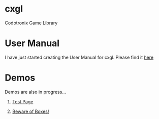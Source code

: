 # cxgl
Codotronix Game Library

# User Manual
I have just started creating the User Manual for cxgl. Please find it [here](https://codotronix.github.io/cxgl/documentation/docs/index.html)


# Demos
Demos are also in progress...

1. <a href="https://codotronix.github.io/cxgl/cxgl-how-tos/index.html" target="_blank">Test Page</a>

2. <a href="https://codotronix.github.io/bob" target="_blank">Beware of Boxes!</a>
